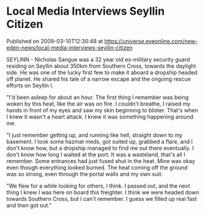 # Local Media Interviews Seyllin Citizen
Published on 2009-03-10T12:30:48 at https://universe.eveonline.com/new-eden-news/local-media-interviews-seyllin-citizen

SEYLINN - Nicholas Sangue was a 32 year old ex-military security guard residing on Seyllin about 350km from Southern Cross, towards the daylight side. He was one of the lucky first few to make it aboard a dropship headed off planet. He shared his tale of a narrow escape and the ongoing rescue efforts on Seyllin I.   
  
"I'd been asleep for about an hour. The first thing I remember was being woken by this heat, like the air was on fire. I couldn't breathe, I raised my hands in front of my eyes and saw my skin beginning to blister. That's when I knew it wasn't a heart attack. I knew it was something happening around me.   
  
"I just remember getting up, and running like hell, straight down to my basement. I took some hazmat meds, got suited up, grabbed a flare, and I don't know how, but a dropship managed to find me out there eventually. I don't know how long I waited at the port. It was a wasteland, that's all I remember. Some entrances had just fused shut in the heat. Mine was okay even though everything looked burned. The heat coming off the ground was so strong, even through the portal walls and my own suit.   
  
"We flew for a while looking for others, I think. I passed out, and the next thing I knew I was here on board this freighter. I think we were headed down towards Southern Cross, but I can't remember. I guess we filled up real fast and then got out."
